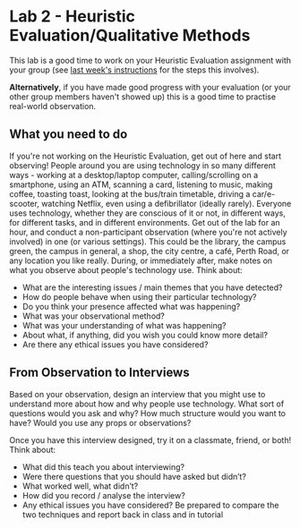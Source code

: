 # Lab 2 - Heuristic Evaluation/Qualitative Methods

This lab is a good time to work on your Heuristic Evaluation assignment with your group (see [last week's instructions](https://databases-dundee.github.io/lab_activities/#/lab-1-heuristics.md) for the steps this involves).

**Alternatively**, if you have made good progress with your evaluation (or your other group members haven't showed up) this is a good time to practise real-world observation.

## What you need to do
If you're not working on the Heuristic Evaluation, get out of here and start observing! People around you are using technology in so many different ways - working at a desktop/laptop computer, calling/scrolling on a smartphone, using an ATM, scanning a card, listening to music, making coffee, toasting toast, looking at the bus/train timetable, driving a car/e-scooter, watching Netflix, even using a defibrillator (ideally rarely). Everyone uses technology, whether they are conscious of it or not, in different ways, for different tasks, and in different environments.
Get out of the lab for an hour, and conduct a non-participant observation (where you're not actively involved) in one (or various settings). This could be the library, the campus green, the campus in general, a shop, the city centre, a café, Perth Road, or any location you like really. 
During, or immediately after, make notes on what you observe about people's technology use.
Think about:
 - What are the interesting issues / main themes that you have detected?
 - How do people behave when using their particular technology?
 - Do you think your presence affected what was happening?
 - What was your observational method?
 - What was your understanding of what was happening?
 - About what, if anything, did you wish you could know more detail?
 - Are there any ethical issues you have considered?

## From Observation to Interviews
Based on your observation, design an interview that you might use to understand more about 
how and why people use technology. What sort of questions would you ask and why? How 
much structure would you want to have? Would you use any props or observations? 

Once you have this interview designed, try it on a classmate, friend, or both!
Think about:
 - What did this teach you about interviewing? 
 - Were there questions that you should have asked but didn’t? 
 - What worked well, what didn’t?
 - How did you record / analyse the interview?
 - Any ethical issues you have considered?
Be prepared to compare the two techniques and report back in class and in tutorial